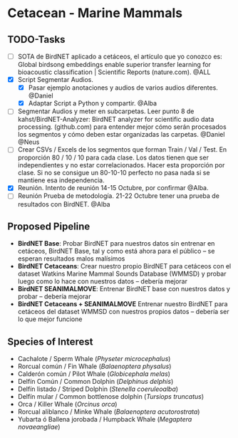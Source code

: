 # Cetacean - Marine Mammals

## TODO-Tasks

- [ ] SOTA de BirdNET aplicado a cetáceos, el artículo que yo conozco es: Global birdsong embeddings enable superior transfer learning for bioacoustic classification | Scientific Reports (nature.com). @ALL
- [x] Script Segmentar Audios.
    - [x] Pasar ejemplo anotaciones y audios de varios audios diferentes. @Daniel
    - [x] Adaptar Script a Python y compartir. @Alba
- [ ] Segmentar Audios y meter en subcarpetas. Leer punto 8 de kahst/BirdNET-Analyzer: BirdNET analyzer for scientific audio data processing. (github.com) para entender mejor cómo serán procesados los segmentos y cómo deben estar organizadas las carpetas. @Daniel @Neus 
- [ ] Crear CSVs / Excels de los segmentos que forman Train / Val / Test. En proporción 80 / 10 / 10 para cada clase. Los datos tienen que ser independientes y no estar correlacionados. Hacer esta proporción por clase. Si no se consigue un 80-10-10 perfecto no pasa nada si se mantiene esa independencia.
- [x] Reunión. Intento de reunión 14-15 Octubre, por confirmar @Alba.
- [ ] Reunión Prueba de metodología. 21-22 Octubre tener una prueba de resultados con BirdNET. @Alba

## Proposed Pipeline

- **BirdNET Base**: Probar BirdNET para nuestros datos sin entrenar en cetáceos, BirdNET Base, tal y como está ahora para el público – se esperan resultados malos malísimos
- **BirdNET Cetaceans**: Crear nuestro propio BirdNET para cetáceos con el dataset Watkins Marine Mammal Sounds Database (WMMSD) y probar luego como lo hace con nuestros datos – debería mejorar
- **BirdNET SEANIMALMOVE**: Entrenar BirdNET base con nuestros datos y probar – debería mejorar
- **BirdNET Cetaceans + SEANIMALMOVE** Entrenar nuestro BirdNET para cetáceos del dataset WMMSD con nuestros propios datos – debería ser lo que mejor funcione

## Species of Interest

- Cachalote / Sperm Whale (*Physeter microcephalus*)
- Rorcual común / Fin Whale (*Balaenoptera physalus*)
- Calderón común / Pilot Whale (*Globicephala melas*)
- Delfín Común / Common Dolphin (*Delphinus delphis*)
- Delfín listado / Striped Dolphin (*Stenella coeruleoalba*)
- Delfín mular / Common bottlenose dolphin (*Tursiops truncatus*)
- Orca / Killer Whale (*Orcinus orca*)
- Rorcual aliblanco / Minke Whale (*Balaenoptera acutorostrata*)
- Yubarta ó Ballena jorobada / Humpback Whale (*Megaptera novaeangliae*)
